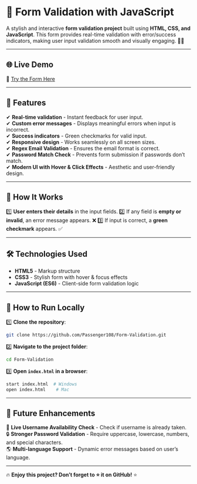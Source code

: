 # 🚀 Form Validation with JavaScript

A stylish and interactive **form validation project** built using **HTML, CSS, and JavaScript**. This form provides real-time validation with error/success indicators, making user input validation smooth and visually engaging. 📝✅

---

## 🌐 Live Demo
🔗 [Try the Form Here](https://passenger108.github.io/Form-Validation/)

---

## 📌 Features
✔ **Real-time validation** - Instant feedback for user input.  
✔ **Custom error messages** - Displays meaningful errors when input is incorrect.  
✔ **Success indicators** - Green checkmarks for valid input.  
✔ **Responsive design** - Works seamlessly on all screen sizes.  
✔ **Regex Email Validation** - Ensures the email format is correct.  
✔ **Password Match Check** - Prevents form submission if passwords don’t match.  
✔ **Modern UI with Hover & Click Effects** - Aesthetic and user-friendly design.  

---


## 🚀 How It Works
1️⃣ **User enters their details** in the input fields.
2️⃣ If any field is **empty or invalid**, an error message appears. ❌
3️⃣ If input is correct, a **green checkmark** appears. ✅

---

## 🛠 Technologies Used
- **HTML5** - Markup structure
- **CSS3** - Stylish form with hover & focus effects
- **JavaScript (ES6)** - Client-side form validation logic

---

## 🔧 How to Run Locally
1️⃣ **Clone the repository**:
   ```sh
   git clone https://github.com/Passenger108/Form-Validation.git
   ```
2️⃣ **Navigate to the project folder**:
   ```sh
   cd Form-Validation
   ```
3️⃣ **Open `index.html` in a browser**:
   ```sh
   start index.html  # Windows
   open index.html    # Mac
   ```

---

## 🎯 Future Enhancements
🚀 **Live Username Availability Check** - Check if username is already taken.  
🔒 **Stronger Password Validation** - Require uppercase, lowercase, numbers, and special characters.  
🌎 **Multi-language Support** - Dynamic error messages based on user’s language.  

---


🔥 **Enjoy this project? Don’t forget to ⭐ it on GitHub!** ⭐

